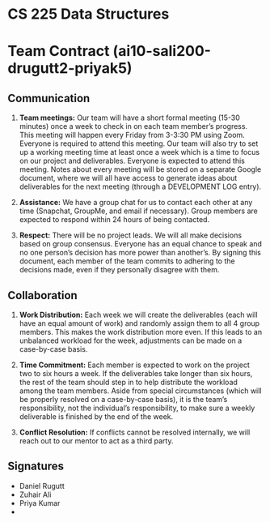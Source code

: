 # CS 225 Data Structures

# Team Contract (ai10-sali200-drugutt2-priyak5)

## Communication

1. **Team meetings:** Our team will have a short formal meeting (15-30 minutes) once a week to check in on each team member’s progress. This meeting will happen every Friday from 3-3:30 PM using Zoom. Everyone is required to attend this meeting. Our team will also try to set up a working meeting time at least once a week which is a time to focus on our project and deliverables. Everyone is expected to attend this meeting. Notes about every meeting will be stored on a separate Google document, where we will all have access to generate ideas about deliverables for the next meeting (through a DEVELOPMENT LOG entry).

2. **Assistance:** We have a group chat for us to contact each other at any time (Snapchat, GroupMe, and email if necessary). Group members are expected to respond within 24 hours of being contacted.

3. **Respect:** There will be no project leads. We will all make decisions based on group consensus. Everyone has an equal chance to speak and no one person’s decision has more power than another’s. By signing this document, each member of the team commits to adhering to the decisions made, even if they personally disagree with them.


## Collaboration

1. **Work Distribution:** Each week we will create the deliverables (each will have an equal amount of work) and randomly assign them to all 4 group members. This makes the work distribution more even. If this leads to an unbalanced workload for the week, adjustments can be made on a case-by-case basis.

2. **Time Commitment:** Each member is expected to work on the project two to six hours a week. If the deliverables take longer than six hours, the rest of the team should step in to help distribute the workload among the team members. Aside from special circumstances (which will be properly resolved on a case-by-case basis), it is the team’s responsibility, not the individual’s responsibility, to make sure a weekly deliverable is finished by the end of the week.

3. **Conflict Resolution:** If conflicts cannot be resolved internally, we will reach out to our mentor to act as a third party.


## Signatures

+ Daniel Rugutt
+ Zuhair Ali
+ Priya Kumar
+

